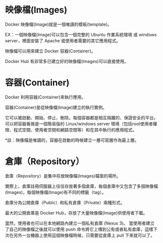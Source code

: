 # 映像檔(Images)
Docker 映像檔(Image)就是一個唯讀的模板(template)。

EX：一個映像檔(Image)可以包含一個完整的 Ubuntu 作業系統環境 或 windows server，裡面安裝了 Apache 或使用者需要的其它應用程式。

映像檔可以用來建立 Docker 容器(Container)。

Docker Hub 有非常多已建立好的映像檔(Images)可以直接使用。

# 容器(Container)

Docker 利用容器(Container)來執行應用。

容器(Container)是從映像檔(Image)建立的執行實例。

它可以被啟動、開始、停止、刪除。每個容器都是相互隔離的、保證安全的平台。
可以把容器看做是一個簡易版的 Linux/windows server 環境（包括root使用者權限、程式空間、使用者空間和網路空間等）和在其中執行的應用程式。

*註：映像檔是唯讀的，容器在啟動的時候建立一層可寫層作為最上層。

# 倉庫（Repository）

倉庫（Repository）是集中存放映像檔(Images)檔案的場所。

實際上，倉庫註冊伺服器上往往存放著多個倉庫，每個倉庫中又包含了多個映像檔(Images)，每個映像檔(Image)有不同的標籤（tag）。

倉庫分為公開倉庫（Public）和私有倉庫（Private）兩種形式。

最大的公開倉庫是 Docker Hub，存放了大量映像檔(Image)供使用者下載。 

當然，使用者也可以在本地網路內建立一個私有倉庫 (Nexus 3)。
當使用者建立了自己的映像檔之後就可以使用 push 命令將它上傳到公有或者私有倉庫，這樣下次在另外一台機器上使用這個映像檔時候，只需要從倉庫上 pull 下來就可以了。


